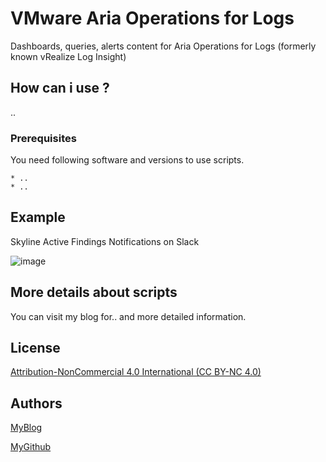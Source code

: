 # VMware Aria Operations for Logs
Dashboards, queries, alerts content for Aria Operations for Logs (formerly known vRealize Log Insight)

## How can i use ?

..

### Prerequisites

You need following software and versions to use scripts.

```
* ..
* ..
```
## Example
Skyline Active Findings Notifications on Slack


![image](https://github.com/vmbro/Aria-Operations-for-Logs/assets/6716206/d1aba163-251a-4a27-9516-958c1b669bcc)




## More details about scripts

You can visit my blog for.. and more detailed information.



## License

[Attribution-NonCommercial 4.0 International (CC BY-NC 4.0)](https://creativecommons.org/licenses/by-nc/4.0/)

## Authors


[MyBlog](https://vmbro.com/)

[MyGithub](https://github.com/vmbro)
